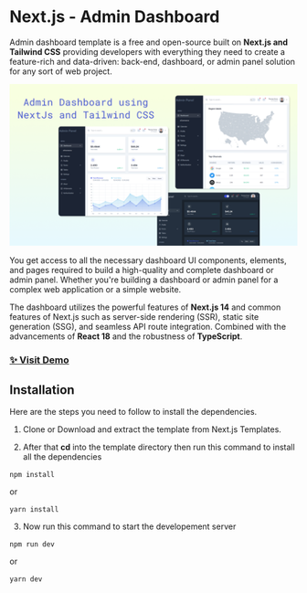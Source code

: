 # Next.js - Admin Dashboard

Admin dashboard template is a free and open-source built on **Next.js and Tailwind CSS** providing developers with everything they need to create a feature-rich and data-driven: back-end, dashboard, or admin panel solution for any sort of web project.

![Admin dashboard](public/images/website-banner.png)

You get access to all the necessary dashboard UI components, elements, and pages required to build a high-quality and complete dashboard or admin panel. Whether you're building a dashboard or admin panel for a complex web application or a simple website. 

The dashboard utilizes the powerful features of **Next.js 14** and common features of Next.js such as server-side rendering (SSR), static site generation (SSG), and seamless API route integration. Combined with the advancements of **React 18** and the robustness of **TypeScript**.

### [✨ Visit Demo](https://nextjs-admin-dashboard-murex-chi.vercel.app/)


## Installation
Here are the steps you need to follow to install the dependencies.

1. Clone or Download and extract the template from Next.js Templates.

2. After that **cd** into the template directory then run this command to install all the dependencies

```
npm install
```
or

```
yarn install
```

3. Now run this command to start the developement server

```
npm run dev
```

or 

```
yarn dev
```
